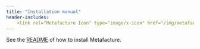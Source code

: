 ```yaml
---
title: "Installation manual"
header-includes:
    <link rel="Metafacture Icon" type="image/x-icon" href="/img/metafacture-icon.png">
---
```


See the [README](https://github.com/metafacture/metafacture-core#getting-started) of how to install Metafacture.
